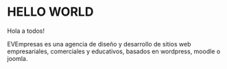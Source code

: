 # HELLO WORLD

Hola a todos!

EVEmpresas es una agencia de diseño y desarrollo de sitios web empresariales, comerciales y educativos, basados en wordpress, moodle o joomla. 
